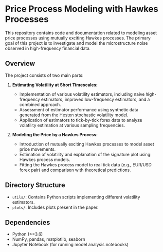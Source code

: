 # Price Process Modeling with Hawkes Processes

This repository contains code and documentation related to modeling asset price processes using mutually exciting Hawkes processes. The primary goal of this project is to investigate and model the microstructure noise observed in high-frequency financial data.

## Overview

The project consists of two main parts:

1. **Estimating Volatility at Short Timescales**:

   - Implementation of various volatility estimators, including naive high-frequency estimators, improved low-frequency estimators, and a combined approach.
   - Assessment of estimator performance using synthetic data generated from the Heston stochastic volatility model.
   - Application of estimators to tick-by-tick forex data to analyze volatility estimation at various sampling frequencies.

2. **Modeling the Price by a Hawkes Process**:
   - Introduction of mutually exciting Hawkes processes to model asset price movements.
   - Estimation of volatility and explanation of the signature plot using Hawkes process models.
   - Fitting the Hawkes process model to real tick data (e.g., EUR/USD forex pair) and comparison with theoretical predictions.

## Directory Structure

- `utils/`: Contains Python scripts implementing different volatility estimators.
- `plots/`: Includes plots present in the paper.

## Dependencies

- Python (>=3.6)
- NumPy, pandas, matplotlib, seaborn
- Jupyter Notebook (for running model analysis notebooks)
